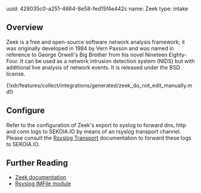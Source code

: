 uuid: 428035c0-a251-4664-8e58-fed15f4e442c
name: Zeek
type: intake

## Overview
Zeek is a free and open-source software network analysis framework; it was originally developed in 1994 by Vern Paxson and was named in reference to George Orwell's Big Brother from his novel Nineteen Eighty-Four. It can be used as a network intrusion detection system (NIDS) but with additional live analysis of network events. It is released under the BSD license.

{!xdr/features/collect/integrations/generated/zeek_do_not_edit_manually.md!}

## Configure
Refer to the configuration of Zeek's export to syslog to forward dns, http and conn logs to SEKOIA.IO by means of an rsyslog transport channel. Please consult the [Rsyslog Transport](../../../data_collection/ingestion_methods/rsyslog/) documentation to forward these logs to SEKOIA.IO.


## Further Reading
- [Zeek documentation](https://docs.zeek.org/en/stable/index.html)
- [Rsyslog IMFile module](https://www.rsyslog.com/doc/v8-stable/configuration/modules/imfile.html)
